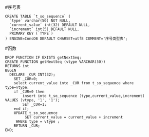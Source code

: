 #序号表

    CREATE TABLE `t_so_sequence` (
      `type` varchar(50) NOT NULL,
      `current_value` int(32) DEFAULT NULL,
      `increment` int(5) DEFAULT NULL,
      PRIMARY KEY (`TYPE`)
    ) ENGINE=InnoDB DEFAULT CHARSET=utf8 COMMENT='序号类型表';

#函数

    DROP FUNCTION IF EXISTS getNextSeq;
    CREATE FUNCTION getNextSeq (vtype VARCHAR(50))
    RETURNS int
    BEGIN
      DECLARE _CUR INT(32);
    	SET _CUR=0;
    	select current_value into _CUR from t_so_sequence where type=vtype;
    	if _CUR=0 then
    		insert into t_so_sequence (type,current_value,increment) VALUES (vtype, '1', '1');
    		SET _CUR=1;
    	end if;
    	UPDATE t_so_sequence
    		 SET current_value = current_value + increment
    	 WHERE type = vtype ;
    	RETURN _CUR;
    END;